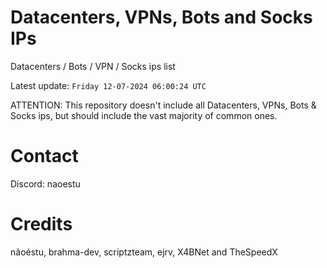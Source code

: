 # Datacenters, VPNs, Bots and Socks IPs
 
Datacenters / Bots / VPN / Socks ips list

Latest update: `Friday 12-07-2024 06:00:24 UTC` 

ATTENTION: This repository doesn't include all Datacenters, VPNs, Bots & Socks ips, 
but should include the vast majority of common ones.

# Contact
Discord: naoestu

# Credits
nãoéstu, brahma-dev, scriptzteam, ejrv, X4BNet and TheSpeedX
